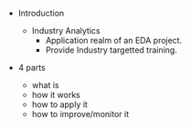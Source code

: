 - Introduction
  - Industry Analytics
    - Application realm of an EDA project.
    - Provide Industry targetted training.
    
- 4 parts
  - what is
  - how it works
  - how to apply it
  - how to improve/monitor it
